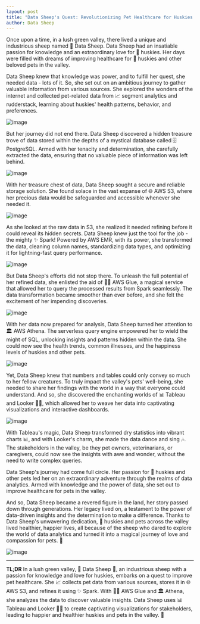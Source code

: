 ```yaml
---
layout: post
title: "Data Sheep's Quest: Revolutionizing Pet Healthcare for Huskies and Beyond with Data Infrastructure"
author: Data Sheep
--- 
```


Once upon a time, in a lush green valley, there lived a unique and industrious sheep named 🐏 Data Sheep. Data Sheep had an insatiable passion for knowledge and an extraordinary love for 🐾 huskies. Her days were filled with dreams of improving healthcare for 🐾 huskies and other beloved pets in the valley.

Data Sheep knew that knowledge was power, and to fulfill her quest, she needed data - lots of it. So, she set out on an ambitious journey to gather valuable information from various sources. She explored the wonders of the internet and collected pet-related data from 📈 segment analytics and rudderstack, learning about huskies' health patterns, behavior, and preferences.

![image](/assets/images/husky-1.jpeg)

But her journey did not end there. Data Sheep discovered a hidden treasure trove of data stored within the depths of a mystical database called 🗄️ PostgreSQL. Armed with her tenacity and determination, she carefully extracted the data, ensuring that no valuable piece of information was left behind.

![image](/assets/images/husky-2.jpeg)

With her treasure chest of data, Data Sheep sought a secure and reliable storage solution. She found solace in the vast expanse of 🌐 AWS S3, where her precious data would be safeguarded and accessible whenever she needed it.

![image](/assets/images/husky-3.jpeg)

As she looked at the raw data in S3, she realized it needed refining before it could reveal its hidden secrets. Data Sheep knew just the tool for the job - the mighty ✨ Spark! Powered by AWS EMR, with its power, she transformed the data, cleaning column names, standardizing data types, and optimizing it for lightning-fast query performance.

![image](/assets/images/husky-4.jpeg)

But Data Sheep's efforts did not stop there. To unleash the full potential of her refined data, she enlisted the aid of 🧙‍♂️ AWS Glue, a magical service that allowed her to query the processed results from Spark seamlessly. The data transformation became smoother than ever before, and she felt the excitement of her impending discoveries.

![image](/assets/images/husky-5.jpeg)

With her data now prepared for analysis, Data Sheep turned her attention to 🏛️ AWS Athena. The serverless query engine empowered her to wield the might of SQL, unlocking insights and patterns hidden within the data. She could now see the health trends, common illnesses, and the happiness levels of huskies and other pets.

![image](/assets/images/husky-6.jpeg)

Yet, Data Sheep knew that numbers and tables could only convey so much to her fellow creatures. To truly impact the valley's pets' well-being, she needed to share her findings with the world in a way that everyone could understand. And so, she discovered the enchanting worlds of 📊 Tableau and Looker 🕵️‍♂️, which allowed her to weave her data into captivating visualizations and interactive dashboards.

![image](/assets/images/husky-7.jpeg)

With Tableau's magic, Data Sheep transformed dry statistics into vibrant charts 📊, and with Looker's charm, she made the data dance and sing 🎶. The stakeholders in the valley, be they pet owners, veterinarians, or caregivers, could now see the insights with awe and wonder, without the need to write complex queries.

Data Sheep's journey had come full circle. Her passion for 🐾 huskies and other pets led her on an extraordinary adventure through the realms of data analytics. Armed with knowledge and the power of data, she set out to improve healthcare for pets in the valley.

And so, Data Sheep became a revered figure in the land, her story passed down through generations. Her legacy lived on, a testament to the power of data-driven insights and the determination to make a difference. Thanks to Data Sheep's unwavering dedication, 🐾 huskies and pets across the valley lived healthier, happier lives, all because of the sheep who dared to explore the world of data analytics and turned it into a magical journey of love and compassion for pets. 🌟

![image](/assets/images/husky-8.jpeg)

---
**TL;DR**
In a lush green valley, 🐾 Data Sheep 🐏, an industrious sheep with a passion for knowledge and love for huskies, embarks on a quest to improve pet healthcare. She 📈 collects pet data from various sources, stores it in 🌐 AWS S3, and refines it using ✨ Spark. With 🧙‍♂️ AWS Glue and 🏛️ Athena, she analyzes the data to discover valuable insights. Data Sheep uses 📊 Tableau and Looker 🕵️‍♂️ to create captivating visualizations for stakeholders, leading to happier and healthier huskies and pets in the valley. 🌟